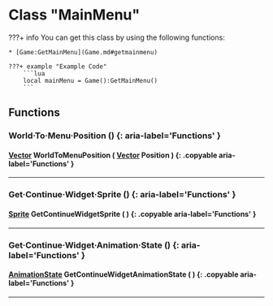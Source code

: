 # Class "MainMenu"

???+ info
    You can get this class by using the following functions:

    * [Game:GetMainMenu](Game.md#getmainmenu)

    ???+ example "Example Code"
        ```lua
        local mainMenu = Game():GetMainMenu()
        ```
        
## Functions

### World·To·Menu·Position () {: aria-label='Functions' }
#### [Vector](https://wofsauge.github.io/IsaacDocs/rep/Vector.html) WorldToMenuPosition ( [Vector](https://wofsauge.github.io/IsaacDocs/rep/Vector.html) Position ) {: .copyable aria-label='Functions' }

___
### Get·Continue·Widget·Sprite () {: aria-label='Functions' }
#### [Sprite](Sprite.md) GetContinueWidgetSprite ( ) {: .copyable aria-label='Functions' }

___
### Get·Continue·Widget·Animation·State () {: aria-label='Functions' }
#### [AnimationState](AnimationState.md) GetContinueWidgetAnimationState ( ) {: .copyable aria-label='Functions' }

___
